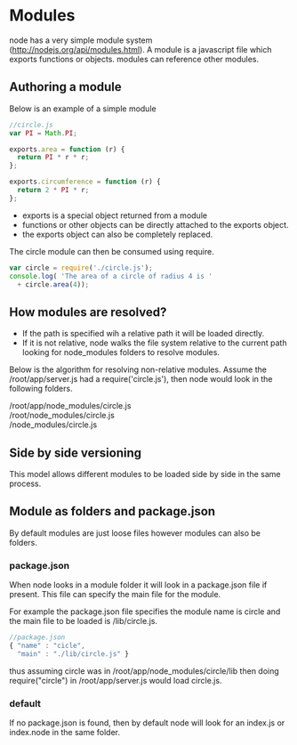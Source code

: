 # Modules
node has a very simple module system (http://nodejs.org/api/modules.html). A module is a javascript file which exports functions or objects. modules can reference other modules.

## Authoring a module
Below is an example of a simple module

```javascript
//circle.js
var PI = Math.PI;

exports.area = function (r) {
  return PI * r * r;
};

exports.circumference = function (r) {
  return 2 * PI * r;
};
```
* exports is a special object returned from a module
* functions or other objects can be directly attached to the exports object.
* the exports object can also be completely replaced.

The circle module can then be consumed using require.

```javascript
var circle = require('./circle.js');
console.log( 'The area of a circle of radius 4 is '
  + circle.area(4));
```

## How modules are resolved?
* If the path is specified wih a relative path it will be loaded directly. 
* If it is not relative, node walks the file system relative to the current path looking for node_modules folders to resolve modules.

Below is the algorithm for resolving non-relative modules. Assume the /root/app/server.js had a require('circle.js'), then node would look in the following folders.

/root/app/node_modules/circle.js <br>
/root/node_modules/circle.js <br>
/node_modules/circle.js <br>

## Side by side versioning
This model allows different modules to be loaded side by side in the same process.

## Module as folders and package.json
By default modules are just loose files however modules can also be folders.

### package.json
When node looks in a module folder it will look in a package.json file if present. This file can specify the main file for the module.

For example the package.json file specifies the module name is circle and the main file to be loaded is /lib/circle.js. 

```javascript
//package.json
{ "name" : "cicle",
  "main" : "./lib/circle.js" }
```

thus assuming circle was in /root/app/node_modules/circle/lib then doing require("circle") in /root/app/server.js would load circle.js.

### default
If no package.json is found, then by default node will look for an index.js or index.node in the same folder.



